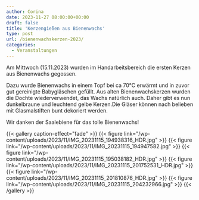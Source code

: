 ```yaml
---
author: Corina
date: 2023-11-27 08:00:00+00:00
draft: false
title: 'Kerzengießen aus Bienenwachs'
type: post
url: /bienenwachskerzen-2023/
categories:
  - Veranstaltungen
---
```


Am Mittwoch (15.11.2023) wurden im Handarbeitsbereich die ersten Kerzen aus Bienenwachs gegossen.

Dazu wurde Bienenwachs in einem Topf bei ca 70°C erwärmt und in zuvor gut gereinigte Babygläschen gefüllt. Aus alten Bienenwachskerzen wurden die Dochte wiederverwendet, das Wachs natürlich auch. Daher gibt es nun dunkelbraune und leuchtend gelbe Kerzen.Die Gläser können nach belieben mit Glasmalstiften bunt dekoriert werden.

<!-- more -->  

Wir danken der Saalebiene für das tolle Bienenwachs!

{{< gallery caption-effect="fade" >}}
{{< figure link="/wp-content/uploads/2023/11/IMG_20231115_194938316_HDR.jpg" >}}
{{< figure link="/wp-content/uploads/2023/11/IMG_20231115_194947582.jpg" >}}
{{< figure link="/wp-content/uploads/2023/11/IMG_20231115_195038182_HDR.jpg" >}}
{{< figure link="/wp-content/uploads/2023/11/IMG_20231115_201752531_HDR.jpg" >}}
{{< figure link="/wp-content/uploads/2023/11/IMG_20231115_201810876_HDR.jpg" >}}
{{< figure link="/wp-content/uploads/2023/11/IMG_20231115_204232966.jpg" >}}
{{< /gallery >}}
